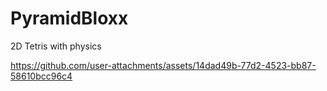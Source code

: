 # PyramidBloxx
 2D Tetris with physics
 

https://github.com/user-attachments/assets/14dad49b-77d2-4523-bb87-58610bcc96c4

